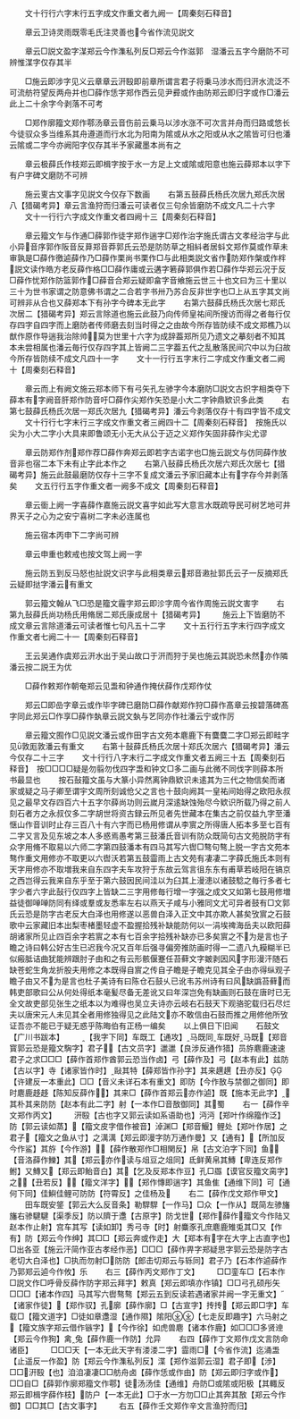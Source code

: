 <!-- { "loadSidebar": true } -->
　　文十行行六字末行五字成文作重文者九阙一【周秦刻石释音】

　　章云卫诗灵雨既零毛氏注灵善也今省作流见説文

　　章云□説文盈字湈郑云今作潗私列反□郑云今作滋郭　湿潘云五字今磨防不可辨惟湈字仅存其半

　　□施云即涉字见义云章章云汧殹即前章所谓言君子将乗马涉水而归汧水流泛不可流舫符望反两舟并也□薛作恁字郑作西云见尹彛或作由防郑云即归字或作□潘云此上二十余字今剥落不可考

　　□郑作廓籀文郑作鄠汤章云音伤前云乗马以涉水涨不可次言并舟而归路或悠长今徒驭众多当维系其舟遵道而行水北为阳南为隂或从水之阳或从水之隂皆可归也潘云隂或二字今亦阙阳字仅存其半予家藏墨本尚有之

　　章云极薛氏作枝郑云即楫字按于水一方足上文或隂或阳意也施云薛郑本以字下有户字碑文磨防不可辨

　　施云叓古文事字见説文今仅存下数画
　　右第五鼓薛氏杨氏次居九郑氏次居八【猎碣考异】章云言渔狩而归潘云可读者仅三句余皆磨防不成文凡二十六字
　　文十一行行六字成文作重文者四阙十三【周秦刻石释音】

　　章云籀文乍与作通□薛郭作徒字郑作遄字□郑作治字施氏谓古文孝经治字与此小异音序郭作阪音反萛郑音莽郭氏云恐是防防草之相紏者居蚪文郑作莫或作草未审孰是□薛作徼逌薛作乃□薛作栗尚书栗作□与此相类説文省作防郑作槃或作柈説文读作皓方老反薛作格□□薛作庸或云遘字箬薛郭俱作若□薛作华郑云况于反□薛作忧郑作防篮郭作□薛音合郑云疑即畣字音飨施云世三十也文曰为三十里以三十为世书家谓之防意佛书谓之二合若字书卅乃苏合反非世字也□上从五字其文尚可辨非从合也又薛郑本下有孙字今碑本无此字
　　右第六鼓薛氏杨氏次居七郑氏次居二【猎碣考异】郑云言除道也施云此鼓乃向传师皇祐间所搜访而得之者毎行仅存四字自四字而上磨防者传师磨去刻当时得之之由故今所存皆防续不成文郑樵乃以猷作原作导遄我治除帅莫为世里十六字为成辞葢郑所见乃遗文之摹刻者不知其本未尝相属也潘云毎行仅存四字其上皆阙二三字葢五代之乱散落民间穴中以为臼故今所存皆防续不成文凡四十一字
　　文十一行行五字末行二字成文作重文者二阙十【周秦刻石释音】

　　章云而上有阙文施云郑本师下有弓矢孔左骖字今本磨防□説文古炽字相类夺下薛本有字阙音肝郑作防音吁□薛作尖郑作矢恐是小大二字钟鼎欵识多此类
　　右第七鼓薛氏杨氏次居一郑氏次居九【猎碣考异】潘云今剥落仅存十有四字皆不成文
　　文十行行七字末行三字成文作重文者三阙四十二【周秦刻石释音】　按施氏以尖为小大二字小大具来即鲁颂无小无大从公于迈之义郑作矢固非薛作尖尤谬

　　章云防郑作剂郑作荐□薛作奔郑云即若字古诺字也□施云説文与仿同薛作放音非也宿二本下未有止字此本作之
　　右第八鼔薛氏杨氏次居六郑氏次居七【猎碣考异】施云此鼓最磨防仅存十三字不复成文潘云予家旧藏本止有字存今并剥落矣
　　文五行行五字作重文者一阙多不成文【周秦刻石释音】

　　章云衟上阙一字喜薛作嘉施云説文喜字如此写大意言水既疏导民可树艺地可井界天子之心为之安宁喜树二字未必连属也

　　施云宿本丙申下二字尚可辨

　　章云申重也敕戒也按文驾上阙一字

　　施云防五到反马怒也扯説文识字与此相类章云郑音遫扯郭氏云子一反摘郑氏云疑即挞字潘云有重文

　　郭云籀文翰从飞□恐是籀文霾字郑云即沴字周今省作周施云説文害字
　　右第九鼔薛氏尚功杨氏用脩居二郑氏康成居十【猎碣考异】
　　施云上下皆磨防不成文章云言除道潘云可读者惟七句凡五十二字
　　文十五行行五字末行四字成文作重文者七阙二十一【周秦刻石释音】

　　王云吴通作虞郑云汧水出于吴山故口于汧而狩于吴也施云其説恐未然亦作隣潘云按二説王为优

　　□薛作敕郑作朝奄郑云见盄和钟通作掩伏薛作戊郑作仗

　　郑云□即嵒字章云或作毕字碑已磨防□薛作献郑作狩□薛作髙章云按碧落碑髙字同此郑云□作享□薛作埶章云説文埶与艺同亦作社潘云宁或作厉

　　章云籀文囿作□见説文潘云或作田字古文苑本麀鹿下有麌麌二字□郑云即畦字见敦厖敦潘云有重文
　　右第十鼔薛氏杨氏次居十郑氏次居六【猎碣考异】潘云今仅存二十三字
　　文十行行八字末行二字成文作重文者五阙三十五【周秦刻石释音】　按□□□□疑是勿翦勿伐四字盄和钟文□多二画与此微不同伐字则薛本所书最显也
　　按石鼔籀文虽与大篆小异然离钟鼎欵识未逺其为三代之物信矣而诸家或疑之马子卿至谓宇文周所刻诚伧父之言也十鼓向阙其一皇祐间始得之欧阳永叔见之最早文存四百六十五字尔薛尚功则云嵗月深逺缺蚀殆尽今欵识所载乃得之前人刻石者方之永叔仅多二字胡世将资古録云所见者先世藏本在集古之前仅益九字至潘惬山作音训时止存三百八十有六字而已杨用修谓从李賔之所得唐人拓本多至七百有二字又言及见东坡之本人多惑焉愚考第三鼓潘氏音训有防众既简句古文苑脱防字有众字用脩不取易以六师二字第四鼓潘本有四马其写六辔□骜句骜上脱一字古文苑本骜作重文用修亦不取更以六辔沃若第五鼓霝雨上古文苑有凄凄二字薛氏施氏本则有天字用修亦不取増我来自东四字夫车攻狩于东故云驾言徂东东有甫草若岐阳在镐京之西岂得云我来自东乎至于第六鼓因民间洼以为臼其上漫漶以诸鼓騐之毎行多者七字少者六字此鼔行仅四字上皆缺二三字用修毎行增一字强之成文又如第七鼓用修増益徒御啴啴防同有绎或羣或友悉率左右以燕天子咸与小雅同文尤可异者鼓有□文郭氏云恐是防字古老反大白泽也用修遂以恶兽白泽入正文中其亦欺人甚矣攷賔之石鼓歌中云家藏旧本出梨枣楮墨轻虚不盈握拾残补缺能防何以一涓埃禆海岳夫以欧阳薛胡诸家所见止四百余字若賔之本有七百余字拾残补缺亦已多矣賔之不为是言也子瞻之诗曰韩公好古生已迟我今况又百年后强寻偏旁推防画时得一二遗八九糢糊半已似瘢胝诘曲犹能辨跟肘子由和之有云形骸偃蹇任苔藓文字皴剥因风字形漫汗随石缺苍蛇生角龙折股夫用修之本既得自賔之传自子瞻是子瞻克见其全子由亦得纵观子瞻子由又不为是言也杜子美诗有曰陈仓石鼓乆已讹韦苏州诗有曰风缺譌苔藓而韩吏部歌曰公从何处得纸本毫髪尽备无差讹又曰年深岂免有缺画则石鼓在唐时已无全文故吏部见张生之纸本以为难得也吴立夫诗亦云岐右石鼓天下观骆驼载归石尽烂夫以唐宋元人未见其全者用修独得见之此陆文亦不敢信由石鼓而推之用修他所攷证吾亦不能已于疑无惑乎陈晦伯有正杨一编矣
　　以上俱日下旧闻
　　石鼓文【广川书跋本】
　　【我字下同】车既工【通攻】马既同车既好马既【郑音寳郭云恐是籀文騊字】君子【古文员字】邋邋【良涉反通作猎】员斿麀鹿速速君子之求□□□【薛作首郑作酋郭云恐当作卤】弓【薛作及】弓【赵本有此】兹防【古以字】寺【诸家皆作时】敺其特【薛郑皆作孙字】其来趩趩【丑亦反】【许建反一本重此】□□【音义未详石本有重文】即防【今作敔与禁御之御同】即时麀鹿趍趍【陈知反薛作】其来□【薛作首郑云亦作逌】既【施本无此字】其朴其来防防【赵本有此二字】射【一本作□音敔御同】其蜀
　　右一【薛作辛文郑作丙文】
　　汧殹【古也字又郭云读如系语助也】沔沔【郑叶作绵籀作泛】防【郭云读如蒸】【籀文皮字借作被音】淖渊□【郑音鰋】鲤处【郑叶作居】之君子【籀文之鱼从寸】之澫澫【郑云即漫字防万通作曼】又【通有】【所加反今作鲨】其斿【今作游】【薛作散郑作□相関反】帛【古文泊字下同】鱼【音洛薛作鱳】其【郑云亦作读与俎豆之俎同】氐鲜黄帛其鱄【卑连反郑作鲋】又鱄又【郑云即鲐音白】其【乞及反郑本作豆】孔□羉【谟官反籀文脔字】之【丑若反】【籀文洋字】【郑作慱即遄字】其鱼隹【通维下同】可【通何下同】佳鱮佳鲤可防防【符霄反】之佳杨及
　　右二【薛作戊文郑作甲文】
　　田车既安鋚【郭云大么反音条】勒駻駻【一作马】□众【一作从】既简左骖旛旛右骖騝騝【渠季反】防以隮于邍【古原字】防戈世【郑作薛作籀文今作陆又赵本作止射】宫车其写【读如卸】秀弓寺【时】射麋豕孔庶麀鹿雉兎其□又【作有】防【郑云今作绅】其□□【郑云奔或作走】大【郑本有字在大字上古直字也】□出各亚【施云汗简作亚古孝经作恶】□□□【薛作畀字郑疑思字郭云恐是防字古老切大白泽也】□执而勿射□防防【郎击切郑云与轹同】君子乃【石本作逌薛作乃郭郑云逌今作攸】乐
　　右三【薛作丙文郑作丁文】
　　□□銮车□【石本作□説文作□呼骨反薛作防字郑云拜字】敕真【郑云即填亦作镇】□□弓孔硕彤矢□□□【诸本作四】马其写六辔骜骜【郑云五到反读若遇诸家并阙一字无重文】【诸家作徒】【郑作驭】孔廓【薛作廓】□【古宣字】抟抟【郑云即□字】车载□【籀文道字】□徒如章邍湿【通作隰】隂阳【七走反即趣字】六马射之【籀文族字郑云借作镞字】【今作徐】如虎兽麀【诸本作鹿】如□□□多贤迧【郑云今作狥】禽兔【薛作鹿一作防】允异
　　右四【薛作丁文郑作戊文言防命诸臣】
　　□□□天【一本无此天字有溇溇二字】霝雨□【今省作流】迄涌盄【止遥反一作盈】防【郑云今作潗私列反】渫【郑作滋郭云湿】君子即【渉】□□汧殹【也】洎洎凄凄□□舫舟卤【薛作恁或作由】防【郑云即归字或作】□□自□【薛郭作廓郑籀文作鄠】徒汤汤佳【通维】舟防□或隂或阳极【其輙反郑云即楫字薛作枝】防户【一本无此】□于水一方勿□□止其奔其敔【郑云今作御】□□其□【古文事字】
　　右五【薛作壬文郑作辛文言渔狩而归】
